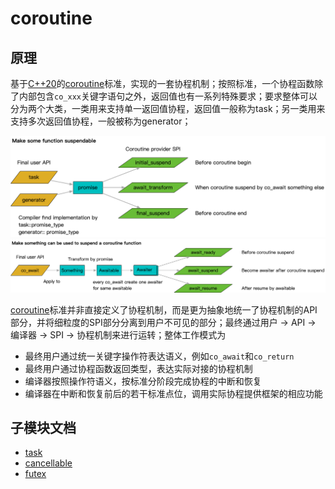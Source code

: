 # coroutine

## 原理

基于[C++20](https://en.cppreference.com/w/cpp/20)的[coroutine](https://en.cppreference.com/w/cpp/language/coroutines)标准，实现的一套协程机制；按照标准，一个协程函数除了内部包含`co_xxx`关键字语句之外，返回值也有一系列特殊要求；要求整体可以分为两个大类，一类用来支持单一返回值协程，返回值一般称为task；另一类用来支持多次返回值协程，一般被称为generator；

![](images/promise.png)
![](images/awaitable.png)

[coroutine](https://en.cppreference.com/w/cpp/language/coroutines)标准并非直接定义了协程机制，而是更为抽象地统一了协程机制的API部分，并将细粒度的SPI部分分离到用户不可见的部分；最终通过用户 -> API -> 编译器 -> SPI -> 协程机制来进行运转；整体工作模式为
- 最终用户通过统一关键字操作符表达语义，例如`co_await`和`co_return`
- 最终用户通过协程函数返回类型，表达实际对接的协程机制
- 编译器按照操作符语义，按标准分阶段完成协程的中断和恢复
- 编译器在中断和恢复前后的若干标准点位，调用实际协程提供框架的相应功能

## 子模块文档

- [task](task.md)
- [cancellable](cancellable.md)
- [futex](futex.md)
